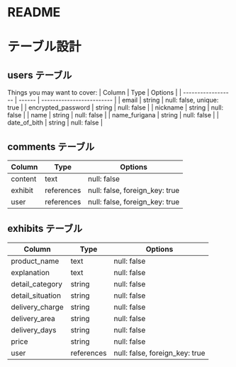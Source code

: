 # README
# テーブル設計

## users テーブル

Things you may want to cover:
| Column             | Type   | Options                   |
| ------------------ | ------ | ------------------------- |
| email              | string | null: false, unique: true |
| encrypted_password | string | null: false               |
| nickname           | string | null: false               |
| name               | string | null: false               |
| name_furigana      | string | null: false               |
| date_of_bith       | string | null: false               |

## comments テーブル

| Column    | Type       | Options                        |
| ----------| ---------- | ------------------------------ |
| content   | text       | null: false                    |
| exhibit   | references | null: false, foreign_key: true |
| user      | references | null: false, foreign_key: true |

## exhibits テーブル

| Column              | Type       | Options                        |
| ------------------- | ---------- | ------------------------------ |
| product_name        | text       | null: false                    |
| explanation         | text       | null: false                    |
| detail_category     | string     | null: false                    |
| detail_situation    | string     | null: false                    |
| delivery_charge     | string     | null: false                    |
| delivery_area       | string     | null: false                    |
| delivery_days       | string     | null: false                    |
| price               | string     | null: false                    |
| user                | references | null: false, foreign_key: true |